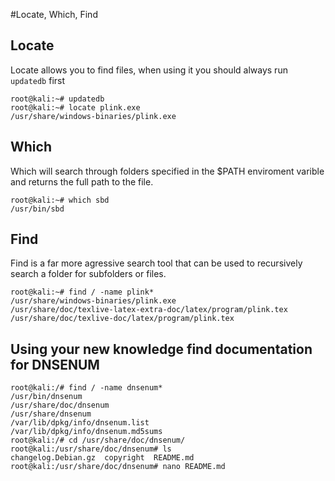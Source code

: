 #Locate, Which, Find

## Locate
Locate allows you to find files, when using it you should always run `updatedb` first

```
root@kali:~# updatedb
root@kali:~# locate plink.exe
/usr/share/windows-binaries/plink.exe
```

## Which
Which will search through folders specified in the $PATH enviroment varible and returns the full path to the file.

```
root@kali:~# which sbd
/usr/bin/sbd
```

## Find 
Find is a far more agressive search tool that can be used to recursively search a folder for subfolders or files.

```
root@kali:~# find / -name plink*
/usr/share/windows-binaries/plink.exe
/usr/share/doc/texlive-latex-extra-doc/latex/program/plink.tex
/usr/share/doc/texlive-doc/latex/program/plink.tex
```

## Using your new knowledge find documentation for DNSENUM

```
root@kali:/# find / -name dnsenum*
/usr/bin/dnsenum
/usr/share/doc/dnsenum
/usr/share/dnsenum
/var/lib/dpkg/info/dnsenum.list
/var/lib/dpkg/info/dnsenum.md5sums
root@kali:/# cd /usr/share/doc/dnsenum/
root@kali:/usr/share/doc/dnsenum# ls
changelog.Debian.gz  copyright  README.md
root@kali:/usr/share/doc/dnsenum# nano README.md 
```
